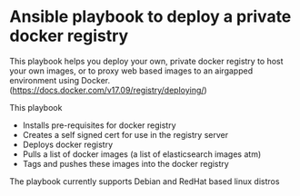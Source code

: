 # Ansible playbook to deploy a private docker registry

This playbook helps you deploy your own, private docker registry to host your own images, or to proxy web based images to an airgapped environment using Docker. (https://docs.docker.com/v17.09/registry/deploying/)

This playbook
- Installs pre-requisites for docker registry
- Creates a self signed cert for use in the registry server
- Deploys docker registry
- Pulls a list of docker images (a list of elasticsearch images atm)
- Tags and pushes these images into the docker registry

The playbook currently supports Debian and RedHat based linux distros 
